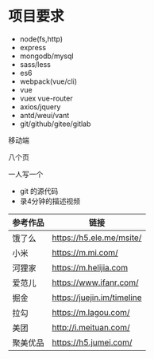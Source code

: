 # 项目要求

- node(fs,http)
- express
- mongodb/mysql
- sass/less
- es6
- webpack(vue/cli)
- vue
- vuex vue-router
- axios/jquery
- antd/weui/vant
- git/github/gitee/gitlab

移动端

八个页

一人写一个

- git 的源代码
- 录4分钟的描述视频


|参考作品|链接|
|-|-|
|饿了么|https://h5.ele.me/msite/|
|小米|https://m.mi.com/|
|河狸家|https://m.helijia.com|
|爱范儿|https://www.ifanr.com/|
|掘金|https://juejin.im/timeline|
|拉勾|https://m.lagou.com/|
|美团|http://i.meituan.com/|
|聚美优品|https://h5.jumei.com/|蘑菇街|https://m.mogu.com/|
